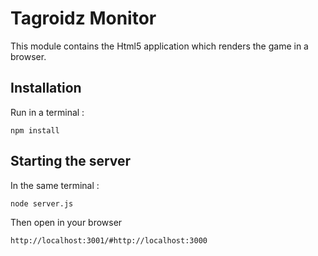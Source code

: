 Tagroidz Monitor
================

This module contains the Html5 application which renders the game in a browser.

## Installation

Run in a terminal :

	npm install

## Starting the server

In the same terminal :

	node server.js

Then open in your browser 

	http://localhost:3001/#http://localhost:3000
